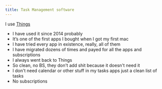```yaml
---
title: Task Management software
---
```


I use [Things](https://culturedcode.com/things/)

- I have used it since 2014 probably
- It’s one of the first apps I bought when I got my first mac
- I have tried every app in existence, really, all of them
- I have migrated dozens of times and payed for all the apps and subscriptions
- I always went back to Things
- So clean, no BS, they don't add shit because it doesn't need it
- I don't need calendar or other stuff in my tasks apps just a clean list of tasks
- No subscriptions
